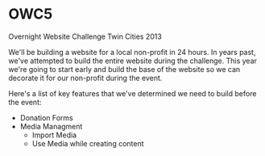 OWC5
====

Overnight Website Challenge Twin Cities 2013

We'll be building a website for a local non-profit in 24 hours.  In years past,
we've attempted to build the entire website during the challenge.  This year
we're going to start early and build the base of the website so we can decorate
it for our non-profit during the event.

Here's a list of key features that we've determined we need to build before the
event:

* Donation Forms
* Media Managment
  * Import Media
  * Use Media while creating content